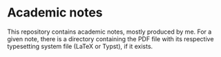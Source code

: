 # Academic notes

This repository contains academic notes, mostly produced by me. For a given note, there is a directory containing the PDF file with its respective typesetting system file (LaTeX or Typst), if it exists.

